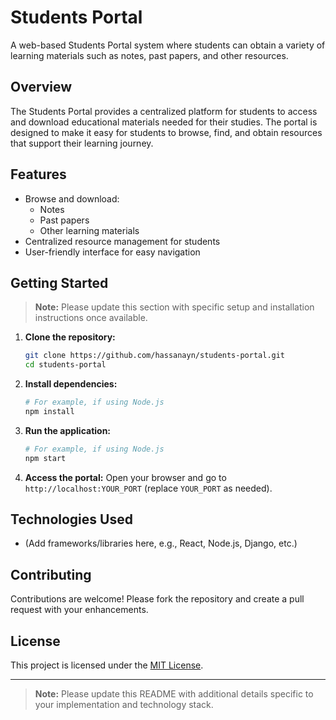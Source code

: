# Students Portal

A web-based Students Portal system where students can obtain a variety of learning materials such as notes, past papers, and other resources.

## Overview

The Students Portal provides a centralized platform for students to access and download educational materials needed for their studies. The portal is designed to make it easy for students to browse, find, and obtain resources that support their learning journey.

## Features

- Browse and download:
  - Notes
  - Past papers
  - Other learning materials
- Centralized resource management for students
- User-friendly interface for easy navigation

## Getting Started

> **Note:** Please update this section with specific setup and installation instructions once available.

1. **Clone the repository:**
   ```bash
   git clone https://github.com/hassanayn/students-portal.git
   cd students-portal
   ```

2. **Install dependencies:**
   ```bash
   # For example, if using Node.js
   npm install
   ```

3. **Run the application:**
   ```bash
   # For example, if using Node.js
   npm start
   ```

4. **Access the portal:**
   Open your browser and go to `http://localhost:YOUR_PORT` (replace `YOUR_PORT` as needed).

## Technologies Used

- (Add frameworks/libraries here, e.g., React, Node.js, Django, etc.)

## Contributing

Contributions are welcome! Please fork the repository and create a pull request with your enhancements.

## License

This project is licensed under the [MIT License](LICENSE).

---

> **Note:** Please update this README with additional details specific to your implementation and technology stack.
